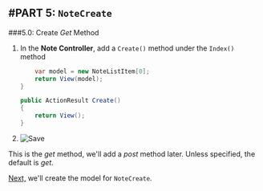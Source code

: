 #PART 5: `NoteCreate`
---
###5.0: Create *Get* Method
1. In the **Note Controller**, add a `Create()` method under the `Index()` method

    ```cs
        var model = new NoteListItem[0];
        return View(model);
    }

    public ActionResult Create()
    {
        return View();
    }
    ```
2. ![Save](/assets/font-awesome-save.png)

This is the *get* method, we'll add a *post* method later. Unless specified, the default is *get.*

[Next,](5.1-NoteCreateModel.md) we'll create the model for `NoteCreate`.